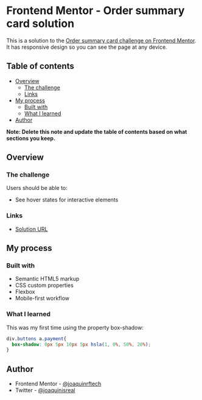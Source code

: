 # Frontend Mentor - Order summary card solution

This is a solution to the [Order summary card challenge on Frontend Mentor](https://www.frontendmentor.io/challenges/order-summary-component-QlPmajDUj). It has responsive design so you can see the page at any device.
## Table of contents

- [Overview](#overview)
  - [The challenge](#the-challenge)
  - [Links](#links)
- [My process](#my-process)
  - [Built with](#built-with)
  - [What I learned](#what-i-learned)
- [Author](#author)

**Note: Delete this note and update the table of contents based on what sections you keep.**

## Overview

### The challenge

Users should be able to:

- See hover states for interactive elements

### Links

- [Solution URL](https://joaquinrodfer.github.io/Order-Summary-component/)

## My process

### Built with

- Semantic HTML5 markup
- CSS custom properties
- Flexbox
- Mobile-first workflow

### What I learned

This was my first time using the property box-shadow:

```css
div.buttons a.payment{
  box-shadow: 0px 5px 10px 5px hsla(1, 0%, 50%, 20%);
}
```

## Author

- Frontend Mentor - [@joaquinrftech](https://www.frontendmentor.io/profile/joaquinrftech)
- Twitter - [@joaquinisreal](https://www.twitter.com/joaquinisreal)
